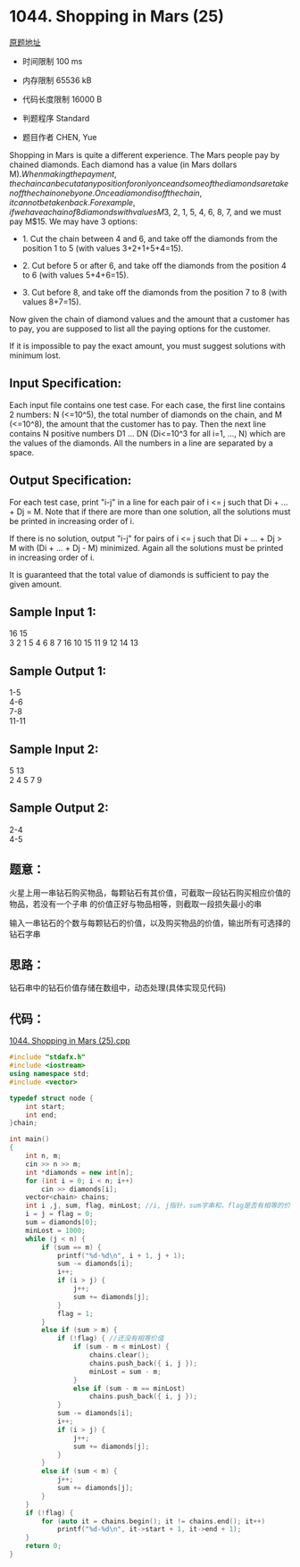 # 1044. Shopping in Mars (25)
[原题地址](https://www.patest.cn/contests/pat-a-practise/1044)
* 时间限制 100 ms

* 内存限制 65536 kB

* 代码长度限制 16000 B

* 判题程序 Standard 

* 题目作者 CHEN, Yue



Shopping in Mars is quite a different experience. The Mars people pay by chained diamonds. 
Each diamond has a value (in Mars dollars M$). When making the payment, the chain can be 
cut at any position for only once and some of the diamonds are taken off the chain one by 
one. Once a diamond is off the chain, it cannot be taken back. For example, if we have a 
chain of 8 diamonds with values M$3, 2, 1, 5, 4, 6, 8, 7, and we must pay M$15. We may have 
3 options:

* 1\. Cut the chain between 4 and 6, and take off the diamonds from the position 1 to 5 (with values 3+2+1+5+4=15).
	
* 2\. Cut before 5 or after 6, and take off the diamonds from the position 4 to 6 (with values 5+4+6=15).
	
* 3\. Cut before 8, and take off the diamonds from the position 7 to 8 (with values 8+7=15).

Now given the chain of diamond values and the amount that a customer has to pay, you are 
supposed to list all the paying options for the customer.

If it is impossible to pay the exact amount, you must suggest solutions with minimum lost. 




## Input Specification: 

Each input file contains one test case. For each case, the first line contains 2 numbers: N (<=10^5), 
the total number of diamonds on the chain, and M (<=10^8), the amount that the customer has to pay. 
Then the next line contains N positive numbers D1 ... DN (Di<=10^3 for all i=1, ..., N) which are the 
values of the diamonds. All the numbers in a line are separated by a space.




## Output Specification: 

For each test case, print "i-j" in a line for each pair of i <= j such that Di + ... + Dj = M. Note 
that if there are more than one solution, all the solutions must be printed in increasing order of i.

If there is no solution, output "i-j" for pairs of i <= j such that Di + ... + Dj > M with (Di + ... + Dj - M) 
minimized. Again all the solutions must be printed in increasing order of i.

It is guaranteed that the total value of diamonds is sufficient to pay the given amount. 


## Sample Input 1:

16 15  
3 2 1 5 4 6 8 7 16 10 15 11 9 12 14 13  

## Sample Output 1:

1-5  
4-6  
7-8  
11-11  


## Sample Input 2:

5 13  
2 4 5 7 9  

## Sample Output 2:

2-4  
4-5  



## 题意：

火星上用一串钻石购买物品，每颗钻石有其价值，可截取一段钻石购买相应价值的物品，若没有一个子串
的价值正好与物品相等，则截取一段损失最小的串

输入一串钻石的个数与每颗钻石的价值，以及购买物品的价值，输出所有可选择的钻石字串

## 思路：

钻石串中的钻石价值存储在数组中，动态处理(具体实现见代码)

## 代码：
[1044. Shopping in Mars (25).cpp](https://github.com/jerrykcode/PAT-Practise/blob/master/PAT%20Advanced%20Level%20Practise/1044.%20Shopping%20in%20Mars%20(25)/1044.%20Shopping%20in%20Mars%20(25).cpp)


```cpp
#include "stdafx.h"
#include <iostream>
using namespace std;
#include <vector>

typedef struct node {
	int start;
	int end;
}chain;

int main()
{
	int n, m;
	cin >> n >> m;
	int *diamonds = new int[n];
	for (int i = 0; i < n; i++)
		cin >> diamonds[i];
	vector<chain> chains;
	int i ,j, sum, flag, minLost; //i, j指针，sum字串和，flag是否有相等的价值，minLost在无相等价值情况下最小损失
	i = j = flag = 0;
	sum = diamonds[0];
	minLost = 1000;
	while (j < n) {
		if (sum == m) { 
			printf("%d-%d\n", i + 1, j + 1);
			sum -= diamonds[i];
			i++;
			if (i > j) {
				j++;
				sum += diamonds[j];
			}
			flag = 1;
		}
		else if (sum > m) {
			if (!flag) { //还没有相等价值
				if (sum - m < minLost) {
					chains.clear();
					chains.push_back({ i, j });
					minLost = sum - m;
				}
				else if (sum - m == minLost)
					chains.push_back({ i, j });
			}
			sum -= diamonds[i];
			i++;
			if (i > j) {
				j++;
				sum += diamonds[j];
			}
		}
		else if (sum < m) {
			j++;
			sum += diamonds[j];
		}
	}
	if (!flag) {
		for (auto it = chains.begin(); it != chains.end(); it++)
			printf("%d-%d\n", it->start + 1, it->end + 1);
	}
    return 0;
}

```

